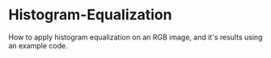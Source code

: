 # Histogram-Equalization
How to apply histogram equalization on an RGB image, and it's results using an example code.
